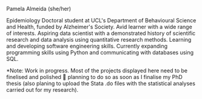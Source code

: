 Pamela Almeida (she/her)

Epidemiology Doctoral student at UCL's Department of Behavioural Science and Health, funded by Alzheimer's Society. 
Avid learner with a wide range of interests.
Aspiring data scientist with a demonstrated history of scientific research and data analysis using quantitative research methods. 
Learning and developing software engineering skills.
Currently expanding programming skills using Python and communicating with databases using SQL.

*Note: Work in progress. Most of the projects displayed here need to be finelised and polished 💅 planning to do so as soon as I finalise my PhD thesis (also planing to upload the Stata .do files with the statistical analyses carried out for my research). 
